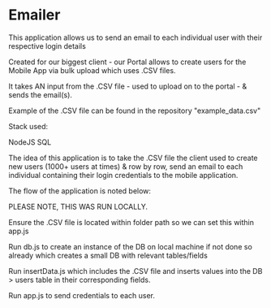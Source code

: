 # Emailer

This application allows us to send an email to each individual user with their respective login details

Created for our biggest client - our Portal allows to create users for the Mobile App via bulk upload which uses .CSV files.

It takes AN input from the .CSV file - used to upload on to the portal - & sends the email(s).

Example of the .CSV file can be found in the repository "example_data.csv"

Stack used:

NodeJS
SQL

The idea of this application is to take the .CSV file the client used to create new users (1000+ users at times) & row by row, send an email to each individual containing their login credentials to the mobile application. 

The flow of the application is noted below:

PLEASE NOTE, THIS WAS RUN LOCALLY.

Ensure the .CSV file is located within folder path so we can set this within app.js

Run db.js to create an instance of the DB on local machine if not done so already which creates a small DB with relevant tables/fields

Run insertData.js which includes the .CSV file and inserts values into the DB > users table in their corresponding fields.

Run app.js to send credentials to each user.




